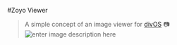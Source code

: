 #Zoyo Viewer
>A simple concept of an image viewer for [divOS](https://github.com/guiprav/mithril-divos) 📷 
![enter image description here](https://lh3.googleusercontent.com/1dBxsk-lLIGtLp4Dr2P91FS17Cl8R42FMWrNtTtosyldr8IlWvpGQ03bycoEfVG_q0oc88wJyeY8HHHFBHwbc6qXr-9_O0IH6G5ceIVbY2S9dwKY9TQQKYyE11RJV1Aa2So5L1LeW1j6QVywUmsq9FdHLZjwt9eVyHVicBJm63BA77WWOUtst4enWPL95OtqmAxBZSsZYYCwCa_NXesKsbREkHEiB6V3Q5-Qz9H-bgowHUMpNggZ_zRZNVFodtis77xGfpa0qiC2VtqZTkH4_lzzW6W5rW1U3rCrCi6yNIb6RgvBqp1Tqng_0Q_fUC8j44mXpkdzJAoQAyGBgnehRGhlJnUgit_iVs8oB9Aco079EuavLIbwTmUycrRJC7XSfy0aRW5TJyVufBT5nodRQnsMkaWuks3GXZQTR6XHz13eGHBdaHAukLfIr5iVcX0Jrqm7sxT1ZFefWNRUWktMBkSv1PqF_BQgPD6xb_Gd-2iu9W1MbXoDbT7uJ0fmvHWfJdNwd-AAzWJwTa58xcscFxkIqpCFF423vlFfsw7jO8FgbczuxDCfytizZoBqobTLaqwt1-rdHspWlg7epJI8t82pKNxTbPNxRFKJT-Q0OPJFwx_bZkcKZA1cqoyVOOHcrHNEkzDiiizIzBldvl0C9qOJgNFDmo4lypLDADTkrahqyVuwWmbdRhL1MNfO=w1605-h903-no?authuser=0)

